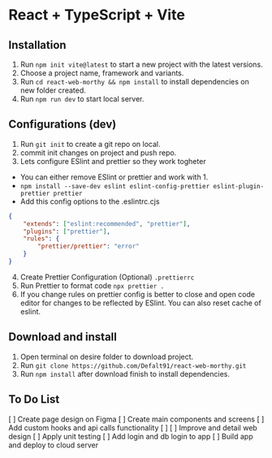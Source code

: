 # React + TypeScript + Vite

## Installation

1. Run `npm init vite@latest` to start a new project with the latest versions.
2. Choose a project name, framework and variants.
3. Run `cd react-web-morthy && npm install` to install dependencies on new folder created.
4. Run `npm run dev` to start local server.

## Configurations (dev)

1. Run `git init` to create a git repo on local.
2. commit init changes on project and push repo.
3. Lets configure ESlint and prettier so they work togheter

- You can either remove ESlint or prettier and work with 1.
- `npm install --save-dev eslint eslint-config-prettier eslint-plugin-prettier prettier`
- Add this config options to the .eslintrc.cjs

```json
{
	"extends": ["eslint:recommended", "prettier"],
	"plugins": ["prettier"],
	"rules": {
		"prettier/prettier": "error"
	}
}
```

4. Create Prettier Configuration (Optional) `.prettierrc`
5. Run Prettier to format code `npx prettier .`
6. If you change rules on prettier config is better to close and open code editor for changes to be reflected by ESlint. You can also reset cache of eslint.

## Download and install

1. Open terminal on desire folder to download project.
2. Run `git clone https://github.com/Defalt91/react-web-morthy.git`
3. Run `npm install` after download finish to install dependencies.

## To Do List

[ ] Create page design on Figma
[ ] Create main components and screens
[ ] Add custom hooks and api calls functionality
[ ]
[ ] Improve and detail web design
[ ] Apply unit testing
[ ] Add login and db login to app
[ ] Build app and deploy to cloud server
